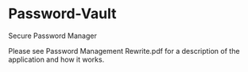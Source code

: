 # Password-Vault
Secure Password Manager

Please see Password Management Rewrite.pdf for a description of the application and how it works.
